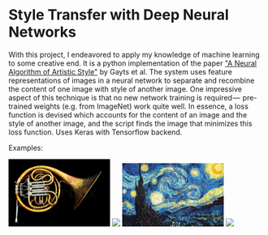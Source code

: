 # Style Transfer with Deep Neural Networks
With this project, I endeavored to apply my knowledge of machine learning to some creative end.
It is a python implementation of the paper <a target="_blank" href="https://arxiv.org/pdf/1508.06576.pdf">"A Neural Algorithm of Artistic Style"</a>
by Gayts et al. The system uses feature representations of images in a neural network to separate and recombine the content of one
image with style of another image. One impressive aspect of this technique is that no new network training is required — 
pre-trained weights (e.g. from ImageNet) work quite well. In essence, a loss function is devised which accounts for the content of
an image and the style of another image, and the script finds the image that minimizes this loss function.
Uses Keras with Tensorflow backend.

Examples:

<img width="200" alight="middle" src="https://github.com/broden-wanner/artwithai/blob/master/initial_images/french_horn.jpg">
<img width="100" src="https://img.icons8.com/metro/1600/plus-math.png">
<img width="200" src="https://github.com/broden-wanner/artwithai/blob/master/initial_images/starry_night.jpg">

<img width="100" src="https://github.com/broden-wanner/artwithai/blob/master/output_horn_and_starry_night/collected_images.gif">
